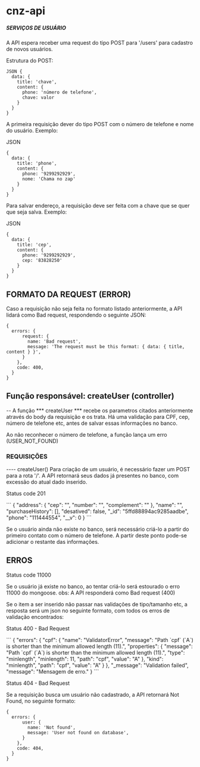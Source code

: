 # cnz-api

##### SERVIÇOS DE USUÁRIO #####

A API espera receber uma request do tipo POST para '/users' para cadastro
de novos usuários.

Estrutura do POST:

```
JSON {
  data: {
    title: 'chave',
    content: {
      phone: 'número de telefone',
      chave: valor
    }
  }
}
```

A primeira requisição dever do tipo POST com o número de telefone e nome do usuário.
Exemplo:

JSON
```
{
  data: {
    title: 'phone',
    content: {
      phone: '9299292929',
      nome: 'Chama no zap'
    }
  }
}
```

Para salvar endereço, a requisição deve ser feita com a chave que se quer que seja salva.
Exemplo:

JSON
```
{
  data: {
    title: 'cep',
    content: {
      phone: '9299292929',
      cep: '83828250'
    }
  }
}
```

## FORMATO DA REQUEST (ERROR)
Caso a requisição não seja feita no formato listado anteriormente, a API lidará como Bad request, respondendo o seguinte JSON:
```
{
  errors: {
      request: {
        name: 'Bad request',
        message: 'The request must be this format: { data: { title, content } }',
      }
    },
    code: 400,
  }
}
```

## Função responsável: createUser (controller)

-- A função *** createUser *** recebe os parametros citados anteriormente através do body da requisição e os trata.
Há uma validação para CPF, cep, número de telefone etc, antes de salvar
essas informações no banco.

Ao não reconhecer o número de telefone, a função lança um erro (USER_NOT_FOUND)


### REQUISIÇÕES


---- createUser()
Para criação de um usuário, é necessário fazer um POST para a rota '/'.
A API retornará seus dados já presentes no banco, com excessão do atual dado inserido.

<p>Status code 201</p>
```
{
    "address": {
        "cep": "",
        "number": "",
        "complement": ""
    },
    "name": "",
    "purchaseHistory": [],
    "desatived": false,
    "_id": "5ffd88894ac9285aadbe",
    "phone": "111444554",
    "__v": 0
}
```

Se o usuário ainda não existe no banco, será necessário criá-lo a partir do primeiro contato com o número de telefone. A partir deste ponto pode-se adicionar o restante das informações.

## ERROS
<p>Status code 11000</p>
Se o usuário já existe no banco, ao tentar criá-lo será estourado o erro 11000 do mongoose.
obs: A API responderá como Bad request (400)


Se o item a ser inserido não passar nas validações de tipo/tamanho etc,
a resposta será um json no seguinte formato, com todos os erros de validação encontrados:

<p>Status 400 - Bad Request</p>
```
{
    "errors": {
        "cpf": {
            "name": "ValidatorError",
            "message": "Path `cpf` (`A`) is shorter than the minimum allowed length (11).",
            "properties": {
                "message": "Path `cpf` (`A`) is shorter than the minimum allowed length (11).",
                "type": "minlength",
                "minlength": 11,
                "path": "cpf",
                "value": "A"
            },
            "kind": "minlength",
            "path": "cpf",
            "value": "A"
        }
    },
    "_message": "Validation failed",
    "message": "Mensagem de erro."
}
```

<p>Status 404 - Bad Request</p>

Se a requisição busca um usuário não cadastrado, a API retornará Not Found, no seguinte formato:

```
{
  errors: {
      user: {
        name: 'Not found',
        message: 'User not found on database',
      }
    },
    code: 404,
  }
}
```


